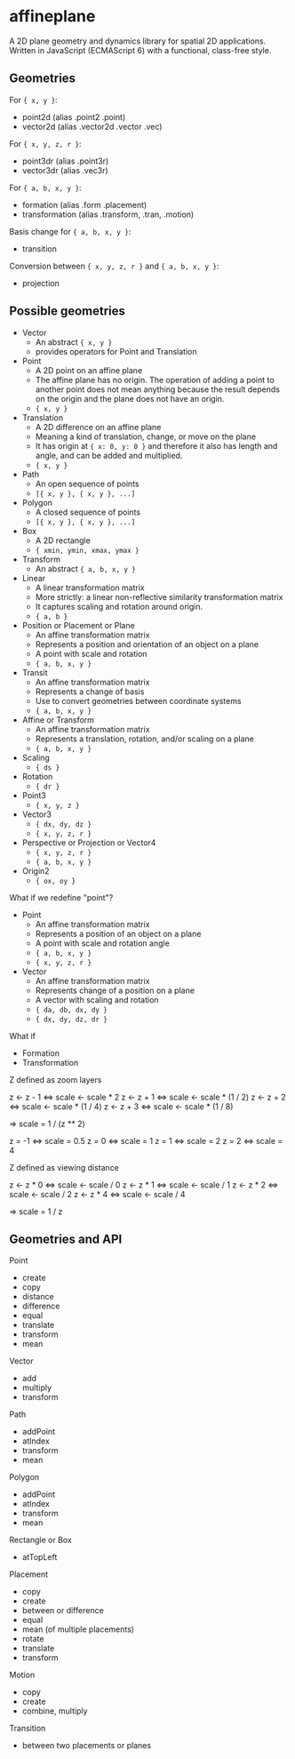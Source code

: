 # affineplane

A 2D plane geometry and dynamics library for spatial 2D applications. Written in JavaScript (ECMAScript 6) with a functional, class-free style.

## Geometries

For `{ x, y }`:

- point2d (alias .point2 .point)
- vector2d (alias .vector2d .vector .vec)

For `{ x, y, z, r }`:

- point3dr (alias .point3r)
- vector3dr (alias .vec3r)

For `{ a, b, x, y }`:

- formation (alias .form .placement)
- transformation (alias .transform, .tran, .motion)

Basis change for `{ a, b, x, y }`:

- transition

Conversion between `{ x, y, z, r }` and `{ a, b, x, y }`:

- projection


## Possible geometries

- Vector
  - An abstract `{ x, y }`
  - provides operators for Point and Translation
- Point
  - A 2D point on an affine plane
  - The affine plane has no origin. The operation of adding a point to another point does not mean anything because the result depends on the origin and the plane does not have an origin.
  - `{ x, y }`
- Translation
  - A 2D difference on an affine plane
  - Meaning a kind of translation, change, or move on the plane
  - It has origin at `{ x: 0, y: 0 }` and therefore it also has length and angle, and can be added and multiplied.
  - `{ x, y }`
- Path
  - An open sequence of points
  - `[{ x, y }, { x, y }, ...]`
- Polygon
  - A closed sequence of points
  - `[{ x, y }, { x, y }, ...]`
- Box
  - A 2D rectangle
  - `{ xmin, ymin, xmax, ymax }`
- Transform
  - An abstract `{ a, b, x, y }`
- Linear
  - A linear transformation matrix
  - More strictly: a linear non-reflective similarity transformation matrix
  - It captures scaling and rotation around origin.
  - `{ a, b }`
- Position or Placement or Plane
  - An affine transformation matrix
  - Represents a position and orientation of an object on a plane
  - A point with scale and rotation
  - `{ a, b, x, y }`
- Transit
  - An affine transformation matrix
  - Represents a change of basis
  - Use to convert geometries between coordinate systems
  - `{ a, b, x, y }`
- Affine or Transform
  - An affine transformation matrix
  - Represents a translation, rotation, and/or scaling on a plane
  - `{ a, b, x, y }`
- Scaling
  - `{ ds }`
- Rotation
  - `{ dr }`
- Point3
  - `{ x, y, z }`
- Vector3
  - `{ dx, dy, dz }`
  - `{ x, y, z, r }`
- Perspective or Projection or Vector4
  - `{ x, y, z, r }`
  - `{ a, b, x, y }`
- Origin2
  - `{ ox, oy }`

What if we redefine "point"?

- Point
  - An affine transformation matrix
  - Represents a position of an object on a plane
  - A point with scale and rotation angle
  - `{ a, b, x, y }`
  - `{ x, y, z, r }`
- Vector
  - An affine transformation matrix
  - Represents change of a position on a plane
  - A vector with scaling and rotation
  - `{ da, db, dx, dy }`
  - `{ dx, dy, dz, dr }`

What if

- Formation
- Transformation

Z defined as zoom layers

z <- z - 1 <=> scale <- scale * 2
z <- z + 1 <=> scale <- scale * (1 / 2)
z <- z + 2 <=> scale <- scale * (1 / 4)
z <- z + 3 <=> scale <- scale * (1 / 8)

=> scale = 1 / (z ** 2)

z = -1 <=> scale = 0.5
z = 0 <=> scale = 1
z = 1 <=> scale = 2
z = 2 <=> scale = 4

Z defined as viewing distance

z <- z * 0 <=> scale <- scale / 0
z <- z * 1 <=> scale <- scale / 1
z <- z * 2 <=> scale <- scale / 2
z <- z * 4 <=> scale <- scale / 4

=> scale = 1 / z

## Geometries and API

Point
- create
- copy
- distance
- difference
- equal
- translate
- transform
- mean

Vector
- add
- multiply
- transform

Path
- addPoint
- atIndex
- transform
- mean

Polygon
- addPoint
- atIndex
- transform
- mean

Rectangle or Box
- atTopLeft

Placement
- copy
- create
- between or difference
- equal
- mean (of multiple placements)
- rotate
- translate
- transform

Motion
- copy
- create
- combine, multiply

Transition
- between two placements or planes
